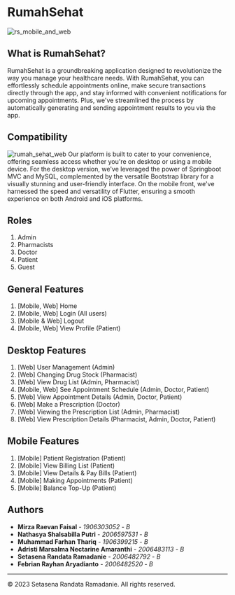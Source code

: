 # RumahSehat
![rs_mobile_and_web](https://github.com/setasenarandata/rumah-sehat/assets/93756668/40e189dd-38b1-4cec-9506-1bff30797416)
## What is RumahSehat?
RumahSehat is a groundbreaking application designed to revolutionize the way you manage your healthcare needs. With RumahSehat, you can effortlessly schedule appointments online, make secure transactions directly through the app, and stay informed with convenient notifications for upcoming appointments. Plus, we've streamlined the process by automatically generating and sending appointment results to you via the app.

## Compatibility
![rumah_sehat_web](https://github.com/setasenarandata/rumah-sehat/assets/93756668/a63e9a81-e877-4fd6-8870-c57a2b643bf3)
Our platform is built to cater to your convenience, offering seamless access whether you're on desktop or using a mobile device. For the desktop version, we've leveraged the power of Springboot MVC and MySQL, complemented by the versatile Bootstrap library for a visually stunning and user-friendly interface. On the mobile front, we've harnessed the speed and versatility of Flutter, ensuring a smooth experience on both Android and iOS platforms.

## Roles
1. Admin
2. Pharmacists
3. Doctor
4. Patient
5. Guest

## General Features
1. [Mobile, Web] Home
2. [Mobile, Web] Login (All users)
3. [Mobile & Web] Logout
8. [Mobile, Web] View Profile (Patient)

## Desktop Features
1. [Web] User Management (Admin)
2. [Web] Changing Drug Stock (Pharmacist)
3. [Web] View Drug List (Admin, Pharmacist)
4. [Mobile, Web] See Appointment Schedule (Admin, Doctor, Patient)
5. [Web] View Appointment Details (Admin, Doctor, Patient)
6. [Web] Make a Prescription (Doctor)
7. [Web] Viewing the Prescription List (Admin, Pharmacist)
8. [Web] View Prescription Details (Pharmacist, Admin, Doctor, Patient)

## Mobile Features
1. [Mobile] Patient Registration (Patient)
2. [Mobile] View Billing List (Patient)
3. [Mobile] View Details & Pay Bills (Patient)
4. [Mobile] Making Appointments (Patient)
5. [Mobile] Balance Top-Up (Patient)

## Authors
* **Mirza Raevan Faisal** - *1906303052* - *B*
* **Nathasya Shalsabilla Putri** - *2006597531* - *B*
* **Muhammad Farhan Thariq** - *1906399215* - *B*
* **Adristi Marsalma Nectarine Amaranthi** - *2006483113* - *B*
* **Setasena Randata Ramadanie** - *2006482792* - *B*
* **Febrian Rayhan Aryadianto** - *2006482520* - *B*

---
© 2023 Setasena Randata Ramadanie. All rights reserved.
